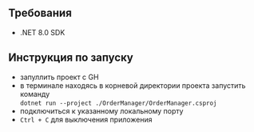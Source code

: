 ## Требования
- .NET 8.0 SDK

## Инструкция по запуску 
- запуллить проект с GH
- в терминале находясь в корневой директории проекта запустить команду <br > `dotnet run --project ./OrderManager/OrderManager.csproj`
- подключиться к указанному локальному порту
- `Ctrl + C` для выключения приложения 
